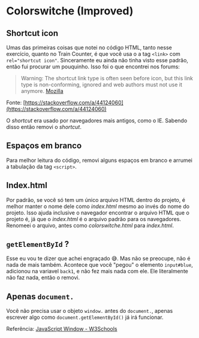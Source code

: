 # Colorswitche (Improved)

## Shortcut icon

Umas das primeiras coisas que notei no código HTML, tanto nesse exercício, quanto no Train Counter, é que você usa o a tag `<link>` com `rel="shortcut icon"`. Sinceramente eu ainda não tinha visto esse padrão, então fui procurar um pouquinho. Isso foi o que encontrei nos forums:

>Warning: The shortcut link type is often seen before icon, but this link type is non-conforming, ignored and web authors must not use it anymore. 
>[Mozilla](https://developer.mozilla.org/en-US/docs/Web/HTML/Link_types)

Fonte: [https://stackoverflow.com/a/44124060](https://stackoverflow.com/a/44124060)

O *shortcut* era usado por navegadores mais antigos, como o IE. Sabendo disso então removi o *shortcut*.


## Espaços em branco

Para melhor leitura do código, removi alguns espaços em branco e arrumei a tabulação da tag `<script>`.


## Index.html

Por padrão, se você só tem um único arquivo HTML dentro do projeto, é melhor manter o nome dele como *index.html* mesmo ao invés do nome do projeto. Isso ajuda inclusive o navegador encontrar o arquivo HTML que o projeto é, já que o *index.html* é o arquivo padrão para os navegadores. Renomeei o arquivo, antes como *colorswitche.html* para *index.html*.


## `getElementById` ?

Esse eu vou te dizer que achei engraçado :sweat_smile:. Mas não se preocupe, não é nada de mais também. Acontece que você "pegou" o elemento `input#blue`, adicionou na variavel `back1`, e não fez mais nada com ele. Ele literalmente não faz nada, então o removi.


## Apenas `document.`

Você não precisa usar o objeto `window.` antes do `document.`, apenas escrever algo como `document.getElementById()` já irá funcionar.

Referência: [JavaScript Window - W3Schools](https://www.w3schools.com/js/js_window.asp)